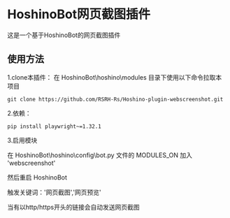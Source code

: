 # HoshinoBot网页截图插件
这是一个基于HoshinoBot的网页截图插件
## 使用方法
1.clone本插件：
在 HoshinoBot\hoshino\modules 目录下使用以下命令拉取本项目
````
git clone https://github.com/RSRH-Rs/Hoshino-plugin-webscreenshot.git
````

2.依赖：
````
pip install playwright~=1.32.1
````

3.启用模块

在 HoshinoBot\hoshino\config\bot.py 文件的 MODULES_ON 加入 'webscreenshot'

然后重启 HoshinoBot

触发关键词：'网页截图','网页预览'

当有以http/https开头的链接会自动发送网页截图

